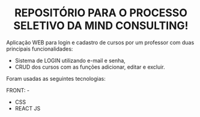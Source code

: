 <h1 align="center"> REPOSITÓRIO PARA O PROCESSO SELETIVO DA MIND CONSULTING! </h1>
Aplicação WEB para login e cadastro de cursos por um professor com duas principais funcionalidades:
 
- Sistema de LOGIN utilizando e-mail e senha,
- CRUD dos cursos com as funções adicionar, editar e excluir. 

Foram usadas as seguintes tecnologias:

FRONT:               -
- CSS
- REACT JS      





